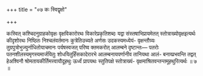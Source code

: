 +++
title = "०७ कः स्विद्वृक्षो"

+++

कःस्वित् कश्चिदनुग्राहकोवृक्षः वृक्षविकारोरथः विकारेप्रकृतिशब्दः यद्वा संस्तषाभिप्रायमेतत् स्तोत्राख्योवृक्षइत्यर्थः कीदृशोरथः निष्ठितः निश्चलंवर्तमानः कुत्रेतिउच्यते अर्णसः उदकस्यमध्येयं- वृक्षन्तौग्र्यः तुग्रपुत्रोभुज्युर्नाधितोयाचमानः पर्यषस्वजत् परिष्व क्तमकरोत् आलम्बने दृष्टान्तः— पतरोः पतनशीलस्यमृगस्यमार्जयितुः शोधयितुर्हिंसकादेरारभे आलम्बनायपर्णानीव तानियथा आलं- बनाय्प्रभवन्ति तद्वत् हेअश्विनौ श्रोमतायकीर्तिमत्त्वायौदूहथुः ऊर्ध्वं प्रापयथः स्तुतिपक्षे स्तोत्राख्यं- वृक्षमाश्रितवन्तन्तमूहथुरित्यर्थः ॥ ७ ॥